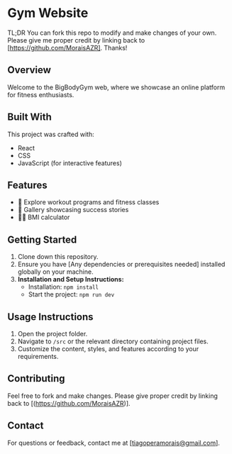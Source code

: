 # Gym Website

TL;DR
You can fork this repo to modify and make changes of your own. Please give me proper credit by linking back to [https://github.com/MoraisAZR]. Thanks!

## Overview

Welcome to the BigBodyGym web, where we showcase an online platform for fitness enthusiasts. 
## Built With

This project was crafted with:

- React
- CSS
- JavaScript (for interactive features)

## Features

- 💪 Explore workout programs and fitness classes
- 📸 Gallery showcasing success stories
- 🏋️‍♀️ BMI calculator

## Getting Started

1. Clone down this repository.
2. Ensure you have [Any dependencies or prerequisites needed] installed globally on your machine.
3. **Installation and Setup Instructions:**
   - Installation: `npm install` 
   - Start the project: `npm run dev`

## Usage Instructions

1. Open the project folder.
2. Navigate to `/src` or the relevant directory containing project files.
3. Customize the content, styles, and features according to your requirements.

## Contributing

Feel free to fork and make changes. Please give proper credit by linking back to [(https://github.com/MoraisAZR)].


## Contact

For questions or feedback, contact me at [tiagoperamorais@gmail.com].
